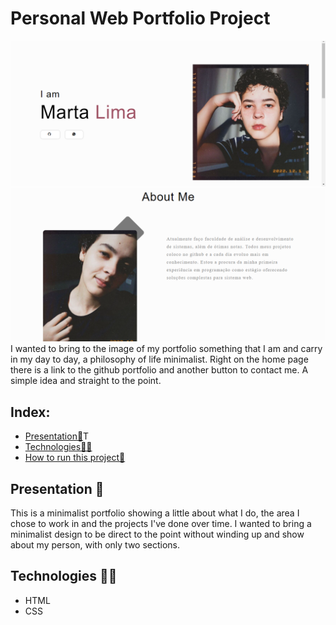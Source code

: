 # Personal Web Portfolio Project

![portfolioWebHome](./portfolio.png)
![portfolioEnd](./portfolio2.png)
I wanted to bring to the image of my portfolio something that I am and carry in my day to day, a philosophy of life minimalist. Right on the home page there is a link to the github portfolio and another button to contact me. A simple idea and straight to the point.

## Index:

- <a href="Presentation">Presentation📃</a>T
- <a href="Technologies">Technologies👩‍💻</a>
- <a href="How to run this project">How to run this project🤔</a>

## Presentation 📃

This is a minimalist portfolio showing a little about what I do, the area I chose to work in and the projects I've done over time. I wanted to bring a minimalist design to be direct to the point without winding up and show about my person, with only two sections.

## Technologies 👩‍💻

- HTML
- CSS
